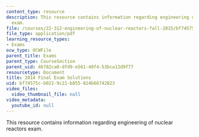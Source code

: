 ```yaml
---
content_type: resource
description: This resource contains information regarding engineering of nuclear reactors
  exam.
file: /courses/22-312-engineering-of-nuclear-reactors-fall-2015/bf74575cb0229c21b855824b66742823_MIT22_312F15_final_2014Sol.pdf
file_type: application/pdf
learning_resource_types:
- Exams
ocw_type: OCWFile
parent_title: Exams
parent_type: CourseSection
parent_uid: 46782ca0-dfd9-e561-49f4-53bca12d9f77
resourcetype: Document
title: 2014 Final Exam Solutions
uid: bf74575c-b022-9c21-b855-824b66742823
video_files:
  video_thumbnail_file: null
video_metadata:
  youtube_id: null
---
```

This resource contains information regarding engineering of nuclear reactors exam.

